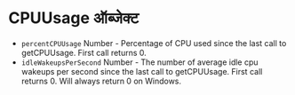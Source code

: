 # CPUUsage ऑब्जेक्ट

* `percentCPUUsage` Number - Percentage of CPU used since the last call to getCPUUsage. First call returns 0.
* `idleWakeupsPerSecond` Number - The number of average idle cpu wakeups per second since the last call to getCPUUsage. First call returns 0. Will always return 0 on Windows.
